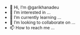 - 👋 Hi, I’m @garikhanadeu
- 👀 I’m interested in ...
- 🌱 I’m currently learning ...
- 💞️ I’m looking to collaborate on ...
- 📫 How to reach me ...

<!---
garikhanadeu/garikhanadeu is a ✨ special ✨ repository because its `README.md` (this file) appears on your GitHub profile.
You can click the Preview link to take a look at your changes.
--->
